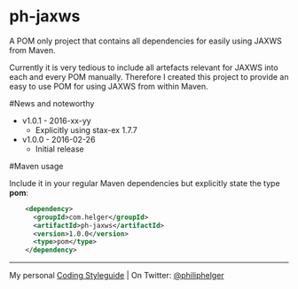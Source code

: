 # ph-jaxws
A POM only project that contains all dependencies for easily using JAXWS from Maven.

Currently it is very tedious to include all artefacts relevant for JAXWS into each and every POM manually.
Therefore I created this project to provide an easy to use POM for using JAXWS from within Maven.

#News and noteworthy

  * v1.0.1 - 2016-xx-yy
    * Explicitly using stax-ex 1.7.7
  * v1.0.0 - 2016-02-26
    * Initial release

#Maven usage

Include it in your regular Maven dependencies but explicitly state the type **pom**:

```xml
    <dependency>
      <groupId>com.helger</groupId>
      <artifactId>ph-jaxws</artifactId>
      <version>1.0.0</version>
      <type>pom</type>
    </dependency>
```

---

My personal [Coding Styleguide](https://github.com/phax/meta/blob/master/CodeingStyleguide.md) |
On Twitter: <a href="https://twitter.com/philiphelger">@philiphelger</a>
